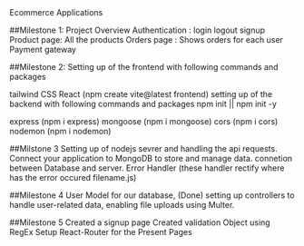 ##
Ecommerce Applications

##Milestone 1: Project Overview
Authentication : login logout signup
Product page: All the products
Orders page : Shows orders for each user
Payment gateway


##Milestone 2:
Setting up of the frontend with following commands and packages

tailwind CSS
React (npm create vite@latest frontend)
setting up of the backend with following commands and packages npm init || npm init -y

express (npm i express)
mongoose (npm i mongoose)
cors (npm i cors)
nodemon (npm i nodemon)

##Milstone 3
Setting up of nodejs sevrer and handling the api requests.
Connect your application to MongoDB to store and manage data.
connetion between Database and server.
Error Handler (these handler rectify where has the error occured filename.js)

##Milestone 4
User Model for our database, (Done)
setting up controllers to handle user-related data,
enabling file uploads using Multer.

##Milestone 5
Created a signup page
Created validation Object using RegEx
Setup React-Router for the Present Pages
